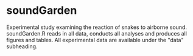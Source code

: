 # soundGarden
Experimental study examining the reaction of snakes to airborne sound. soundGarden.R reads in all data, conducts all analyses and produces all figures and tables. All experimental data are available under the "data" subheading.
